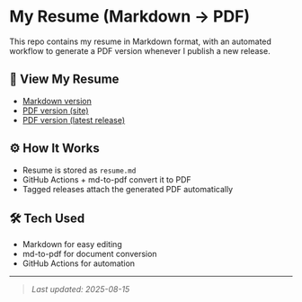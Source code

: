 # My Resume (Markdown → PDF)

This repo contains my resume in Markdown format, with an automated workflow to generate a PDF version whenever I publish a new release.

## 📄 View My Resume
- [Markdown version](./resume.md)
- [PDF version (site)](https://nilumol.github.io/resume-as-code/resume.pdf)
- [PDF version (latest release)](https://github.com/nilumol/resume-as-code/releases/latest)

## ⚙️ How It Works
- Resume is stored as `resume.md`
- GitHub Actions + md-to-pdf convert it to PDF
- Tagged releases attach the generated PDF automatically

## 🛠 Tech Used
- Markdown for easy editing
- md-to-pdf for document conversion
- GitHub Actions for automation

---

> *Last updated: 2025-08-15*
